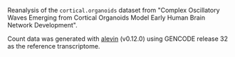 Reanalysis of the `cortical.organoids` dataset from "Complex Oscillatory Waves Emerging from Cortical Organoids Model Early Human Brain Network Development".

Count data was generated with [alevin](https://github.com/COMBINE-lab/salmon) (v0.12.0) using GENCODE release 32 as the reference transcriptome.